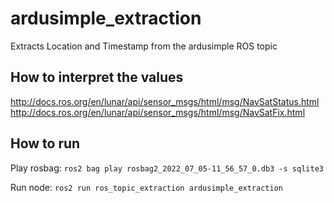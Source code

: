 # ardusimple_extraction
Extracts Location and Timestamp from the ardusimple ROS topic

## How to interpret the values
http://docs.ros.org/en/lunar/api/sensor_msgs/html/msg/NavSatStatus.html
http://docs.ros.org/en/lunar/api/sensor_msgs/html/msg/NavSatFix.html

## How to run
Play rosbag:
```ros2 bag play rosbag2_2022_07_05-11_56_57_0.db3 -s sqlite3```

Run node:
```ros2 run ros_topic_extraction ardusimple_extraction```